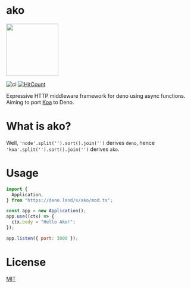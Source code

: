 # ako

<image src="./ako.svg" width=140>

![ci](https://github.com/ako-deno/ako/workflows/ci/badge.svg?branch=master)
[![HitCount](http://hits.dwyl.com/ako-deno/ako.svg)](http://hits.dwyl.com/ako-deno/ako)

Expressive HTTP middleware framework for deno using async functions. Aiming to port [Koa](https://github.com/koajs/koa) to Deno.

What is ako?
=====

Well, `'node'.split('').sort().join('')` derives `deno`, hence `'koa'.split('').sort().join('')` derives `ako`.

# Usage

```js
import {
  Application,
} from "https://deno.land/x/ako/mod.ts";

const app = new Application();
app.use((ctx) => {
  ctx.body = "Hello Ako!";
});

app.listen({ port: 3000 });
```

# License

[MIT](./LICENSE)
